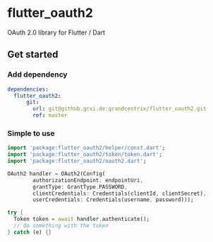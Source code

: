 # flutter_oauth2
OAuth 2.0 library for Flutter / Dart

## Get started

### Add dependency

```yaml
dependencies:
  flutter_oauth2:
      git:
        url: git@github.gcxi.de:grandcentrix/flutter_oauth2.git
        ref: master
```

### Simple to use

```dart
import 'package:flutter_oauth2/helper/const.dart';
import 'package:flutter_oauth2/token/token.dart';
import 'package:flutter_oauth2/oauth2.dart';

OAuth2 handler = OAuth2(Config(
        authorizationEndpoint: endpointUri,
        grantType: GrantType.PASSWORD,
        clientCredentials: Credentials(clientId, clientSecret),
        userCredentials: Credentials(username, password)));

try {
  Token token = await handler.authenticate();
  // do something with the token
} catch (e) {}
```